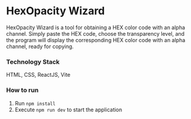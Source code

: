 # HexOpacity Wizard

HexOpacity Wizard is a tool for obtaining a HEX color code with an alpha channel. Simply paste the HEX code, choose the transparency level, and the program will display the corresponding HEX color code with an alpha channel, ready for copying.

### Technology Stack
HTML, CSS, ReactJS, Vite

### How to run
1. Run ```npm install```
2. Execute ```npm run dev``` to start the application


